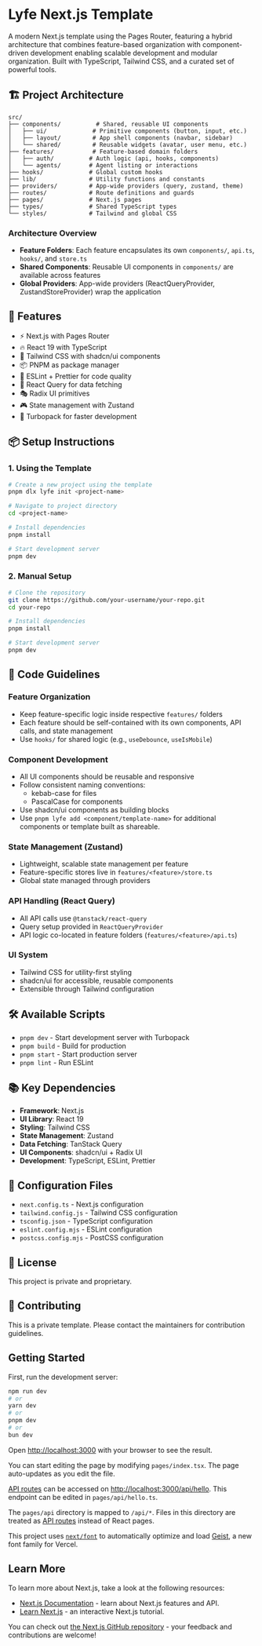 # Lyfe Next.js Template

A modern Next.js template using the Pages Router, featuring a hybrid architecture that combines feature-based organization with component-driven development enabling scalable development and modular organization. Built with TypeScript, Tailwind CSS, and a curated set of powerful tools.

## 🏗️ Project Architecture

```
src/
├── components/          # Shared, reusable UI components
│   ├── ui/             # Primitive components (button, input, etc.)
│   ├── layout/         # App shell components (navbar, sidebar)
│   └── shared/         # Reusable widgets (avatar, user menu, etc.)
├── features/           # Feature-based domain folders
│   ├── auth/          # Auth logic (api, hooks, components)
│   └── agents/        # Agent listing or interactions
├── hooks/             # Global custom hooks
├── lib/               # Utility functions and constants
├── providers/         # App-wide providers (query, zustand, theme)
├── routes/            # Route definitions and guards
├── pages/             # Next.js pages
├── types/             # Shared TypeScript types
└── styles/            # Tailwind and global CSS
```

### Architecture Overview

- **Feature Folders**: Each feature encapsulates its own `components/`, `api.ts`, `hooks/`, and `store.ts`
- **Shared Components**: Reusable UI components in `components/` are available across features
- **Global Providers**: App-wide providers (ReactQueryProvider, ZustandStoreProvider) wrap the application

## 🚀 Features

- ⚡️ Next.js with Pages Router
- 🔥 React 19 with TypeScript
- 🎨 Tailwind CSS with shadcn/ui components
- 📦 PNPM as package manager
- 🎯 ESLint + Prettier for code quality
- 🔄 React Query for data fetching
- 🎭 Radix UI primitives
- 🎮 State management with Zustand
- 🚀 Turbopack for faster development

## 📦 Setup Instructions

### 1. Using the Template

```bash
# Create a new project using the template
pnpm dlx lyfe init <project-name>

# Navigate to project directory
cd <project-name>

# Install dependencies
pnpm install

# Start development server
pnpm dev
```


### 2. Manual Setup

```bash
# Clone the repository
git clone https://github.com/your-username/your-repo.git
cd your-repo

# Install dependencies
pnpm install

# Start development server
pnpm dev
```

## 🧱 Code Guidelines

### Feature Organization
- Keep feature-specific logic inside respective `features/` folders
- Each feature should be self-contained with its own components, API calls, and state management
- Use `hooks/` for shared logic (e.g., `useDebounce`, `useIsMobile`)

### Component Development
- All UI components should be reusable and responsive
- Follow consistent naming conventions:
  - kebab-case for files
  - PascalCase for components
- Use shadcn/ui components as building blocks
- Use `pnpm lyfe add <component/template-name>` for additional components or template built as shareable.

### State Management (Zustand)
- Lightweight, scalable state management per feature
- Feature-specific stores live in `features/<feature>/store.ts`
- Global state managed through providers

### API Handling (React Query)
- All API calls use `@tanstack/react-query`
- Query setup provided in `ReactQueryProvider`
- API logic co-located in feature folders (`features/<feature>/api.ts`)

### UI System
- Tailwind CSS for utility-first styling
- shadcn/ui for accessible, reusable components
- Extensible through Tailwind configuration

## 🛠️ Available Scripts

- `pnpm dev` - Start development server with Turbopack
- `pnpm build` - Build for production
- `pnpm start` - Start production server
- `pnpm lint` - Run ESLint

## 📚 Key Dependencies

- **Framework**: Next.js
- **UI Library**: React 19
- **Styling**: Tailwind CSS
- **State Management**: Zustand
- **Data Fetching**: TanStack Query
- **UI Components**: shadcn/ui + Radix UI
- **Development**: TypeScript, ESLint, Prettier

## 🔧 Configuration Files

- `next.config.ts` - Next.js configuration
- `tailwind.config.js` - Tailwind CSS configuration
- `tsconfig.json` - TypeScript configuration
- `eslint.config.mjs` - ESLint configuration
- `postcss.config.mjs` - PostCSS configuration

## 📝 License

This project is private and proprietary.

## 🤝 Contributing

This is a private template. Please contact the maintainers for contribution guidelines.

## Getting Started

First, run the development server:

```bash
npm run dev
# or
yarn dev
# or
pnpm dev
# or
bun dev
```

Open [http://localhost:3000](http://localhost:3000) with your browser to see the result.

You can start editing the page by modifying `pages/index.tsx`. The page auto-updates as you edit the file.

[API routes](https://nextjs.org/docs/pages/building-your-application/routing/api-routes) can be accessed on [http://localhost:3000/api/hello](http://localhost:3000/api/hello). This endpoint can be edited in `pages/api/hello.ts`.

The `pages/api` directory is mapped to `/api/*`. Files in this directory are treated as [API routes](https://nextjs.org/docs/pages/building-your-application/routing/api-routes) instead of React pages.

This project uses [`next/font`](https://nextjs.org/docs/pages/building-your-application/optimizing/fonts) to automatically optimize and load [Geist](https://vercel.com/font), a new font family for Vercel.

## Learn More

To learn more about Next.js, take a look at the following resources:

- [Next.js Documentation](https://nextjs.org/docs) - learn about Next.js features and API.
- [Learn Next.js](https://nextjs.org/learn-pages-router) - an interactive Next.js tutorial.

You can check out [the Next.js GitHub repository](https://github.com/vercel/next.js) - your feedback and contributions are welcome!


